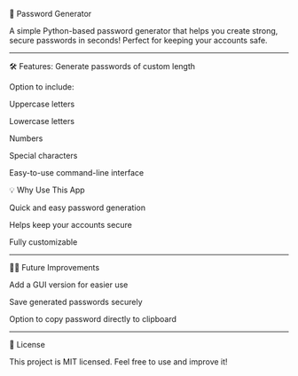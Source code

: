 🔐 Password Generator

A simple Python-based password generator that helps you create strong, secure passwords in seconds! Perfect for keeping your accounts safe.

---

🛠 Features:
Generate passwords of custom length

Option to include:

Uppercase letters

Lowercase letters

Numbers

Special characters


Easy-to-use command-line interface


💡 Why Use This App

Quick and easy password generation

Helps keep your accounts secure

Fully customizable

---

👨‍💻 Future Improvements

Add a GUI version for easier use

Save generated passwords securely

Option to copy password directly to clipboard

---

📜 License

This project is MIT licensed. Feel free to use and improve it!